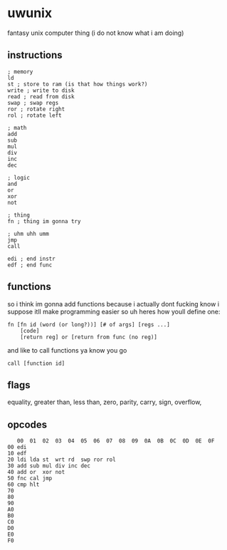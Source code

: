 # uwunix
fantasy unix computer thing
(i do not know what i am doing)

## instructions
```
; memory
ld
st ; store to ram (is that how things work?)
write ; write to disk
read ; read from disk
swap ; swap regs
ror ; rotate right
rol ; rotate left

; math
add
sub 
mul 
div
inc
dec

; logic
and 
or 
xor 
not 

; thing
fn ; thing im gonna try

; uhm uhh umm
jmp
call

edi ; end instr
edf ; end func

```

## functions
so i think im gonna add functions because i actually dont fucking know i suppose itll make programming easier
so uh heres how youll define one:
```
fn [fn id (word (or long?))] [# of args] [regs ...]
    [code]
    [return reg] or [return from func (no reg)]
```
and like to call functions ya know you go
```
call [function id]
```

## flags
equality,
greater than,
less than,
zero,
parity,
carry,
sign,
overflow,

## opcodes

```
   00  01  02  03  04  05  06  07  08  09  0A  0B  0C  0D  0E  0F
00 edi 
10 edf
20 ldi lda st  wrt rd  swp ror rol
30 add sub mul div inc dec
40 add or  xor not
50 fnc cal jmp 
60 cmp hlt
70
80
90
A0
B0
C0
D0
E0
F0
```

